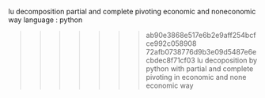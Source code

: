 
lu decomposition 
partial and complete pivoting 
economic and noneconomic way
language : python
>>>>>>> ab90e3868e517e6b2e9aff254bcfce992c058908
>>>>>>> 72afb0738776d9b3e09d5487e6ecbdec8f71cf03
lu decoposition by python with partial and complete pivoting in economic and none economic way
